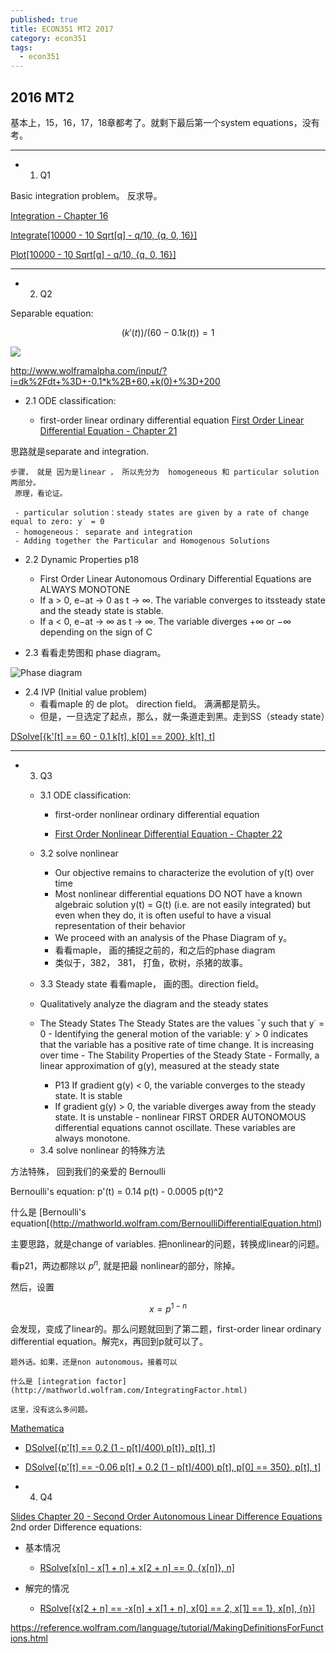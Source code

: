 ```yaml
---
published: true
title: ECON351 MT2 2017
category: econ351
tags:
  - econ351
---
```

## 2016 MT2

基本上，15，16，17，18章都考了。就剩下最后第一个system equations，没有考。


--------------------
- 1. Q1 

Basic integration problem。 反求导。

[Integration - Chapter 16 ](http://web.uvic.ca/~rondeau/econ351/protected/ch16slides.pdf)

[Integrate[10000 - 10 Sqrt[q] - q/10, {q, 0, 16}]](http://www.wolframalpha.com/input/?i=integrate(+10000+-+10*q%5E0.5+-+q%2F10,+0,+16))

[Plot[10000 - 10 Sqrt[q] - q/10, {q, 0, 16}]](https://sandbox.open.wolframcloud.com/app/objects/7972818e-79ce-4296-8b16-e17cd7295746#sidebar=compute)


-----------------------------

- 2. Q2


Separable equation:

$$(k'(t))/(60 - 0.1 k(t)) = 1$$

![](http://www4b.wolframalpha.com/Calculate/MSP/MSP11811df4ic78dh15gf5700003b9dd11044f1fh1d?MSPStoreType=image/gif&s=38)

http://www.wolframalpha.com/input/?i=dk%2Fdt+%3D+-0.1*k%2B+60,+k(0)+%3D+200

   * 2.1 ODE classification:

     - first-order linear ordinary differential equation
   [First Order Linear Differential Equation - Chapter 21 ](http://web.uvic.ca/~rondeau/econ351/protected/ch21slides.pdf)
      
   思路就是separate and integration.

    步骤， 就是 因为是linear ， 所以先分为  homogeneous 和 particular solution两部分。
     原理，看论证。 

     - particular solution：steady states are given by a rate of change equal to zero: y˙ = 0
     - homogeneous： separate and integration
     - Adding together the Particular and Homogenous Solutions
  
  
  * 2.2 Dynamic Properties p18
	- First Order Linear Autonomous Ordinary Differential Equations are ALWAYS MONOTONE
    - If a > 0, e−at → 0 as t → ∞. The variable converges to itssteady state and the steady state is stable.
    - If a < 0, e−at → ∞ as t → ∞. The variable diverges +∞ or −∞ depending on the sign of C

   * 2.3 看看走势图和 phase diagram。


![Phase diagram](http://www4b.wolframalpha.com/Calculate/MSP/MSP36161hde90b76h7d1ie9000063c9g7i465i8ifag?MSPStoreType=image/gif&s=56)

   * 2.4 IVP (Initial value problem)
     - 看看maple 的 de plot。 direction field。 满满都是箭头。
     - 但是，一旦选定了起点，那么，就一条道走到黑。走到SS（steady state）



[DSolve[{k'[t] == 60 - 0.1 k[t], k[0] == 200}, k[t], t]](https://sandbox.open.wolframcloud.com/app/objects/e7fb6dec-609c-490c-9afe-d329427e74ee#sidebar=compute)

------------------------------

- 3. Q3

  * 3.1 ODE classification:
	- first-order nonlinear ordinary differential equation
    
    - [First Order Nonlinear Differential Equation - Chapter 22](http://web.uvic.ca/~rondeau/econ351/protected/ch22slides.pdf) 
    
   * 3.2 solve nonlinear 
     - Our objective remains to characterize the evolution of y(t) over
time
     - Most nonlinear differential equations DO NOT have a known
algebraic solution y(t) = G(t) (i.e. are not easily integrated) but
even when they do, it is often useful to have a visual
representation of their behavior
     - We proceed with an analysis of the Phase Diagram of y。
     - 看看maple， 画的捕捉之前的，和之后的phase diagram
     - 类似于，382， 381， 打鱼，砍树，杀猪的故事。
        
        

   * 3.3 Steady state 看看maple， 画的图。direction field。
    - Qualitatively analyze the diagram and the steady states
     - The Steady States The Steady States are the values ¯y such that y˙ = 0
      - Identifying the general motion of the variable: y˙ > 0 indicates that the variable has a positive rate of time change. It is increasing over time
      - The Stability Properties of the Steady State
      - Formally, a linear approximation of g(y), measured at the steady state
      
       - P13 If gradient g(y) < 0, the variable converges to the steady state. It is stable
       - If gradient g(y) > 0, the variable diverges away from the steady state. It is unstable
      - nonlinear FIRST ORDER AUTONOMOUS differential equations cannot oscillate. These variables are always monotone.







   * 3.4 solve nonlinear 的特殊方法


方法特殊， 回到我们的亲爱的 Bernoulli

Bernoulli's equation:
p'(t) = 0.14 p(t) - 0.0005 p(t)^2

什么是 [Bernoulli's equation[(http://mathworld.wolfram.com/BernoulliDifferentialEquation.html)

主要思路，就是change of variables. 把nonlinear的问题，转换成linear的问题。

看p21，两边都除以 $p^n$, 就是把最 nonlinear的部分，除掉。

然后，设置

$$x = p^{1-n}$$

会发现，变成了linear的。那么问题就回到了第二题，first-order linear ordinary differential equation。解完x，再回到p就可以了。



	题外话。如果，还是non autonomous。接着可以 

	什么是 [integration factor](http://mathworld.wolfram.com/IntegratingFactor.html)

	这里，没有这么多问题。


[Mathematica](http://www.wolframalpha.com/input/?i=dp%2Fdt+%3D+0.2*p+*(1+-p%2F400)+-+0.06*p,+p(0)+%3D350)

   * [DSolve[{p'[t] == 0.2 (1 - p[t]/400) p[t]}, p[t], t]](https://sandbox.open.wolframcloud.com/app/objects/a1f1e9f5-2639-4a4b-8c05-5bf41b5f1cc6#sidebar=compute)    
        
   * [DSolve[{p'[t] == -0.06 p[t] + 0.2 (1 - p[t]/400) p[t], p[0] == 350}, p[t], t]](https://sandbox.open.wolframcloud.com/app/objects/6d3035d5-bc09-4b98-821b-0b903d60ecad#sidebar=compute)




- 4. Q4

[Slides Chapter 20 - Second Order Autonomous Linear Difference Equations](http://web.uvic.ca/~rondeau/econ351/protected/ch20slides.pdf)
2nd order Difference equations:

   * 基本情况 
     - [RSolve[x[n] - x[1 + n] + x[2 + n] == 0, {x[n]}, n]](http://www.wolframalpha.com/input/?i=x%5Bn%2B2%5D+-+x%5Bn%2B1%5D+%2B+x%5Bn%5D+%3D0)
     

   * 解完的情况 
     - [RSolve[{x[2 + n] == -x[n] + x[1 + n], x[0] == 2, x[1] == 1}, x[n], {n}]](http://www.wolframalpha.com/input/?i=RSolve%5B%7Bx%5Bn%2B2%5D%3D%3Dx%5Bn%2B1%5D-x%5Bn%5D+,x%5B0%5D%3D%3D2,x%5B1%5D+%3D%3D1%7D,++++++++++++x%5Bn%5D,n%5D) 





https://reference.wolfram.com/language/tutorial/MakingDefinitionsForFunctions.html

